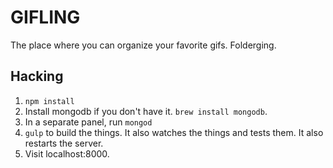 # GIFLING

The place where you can organize your favorite gifs. Folderging.

## Hacking

1. `npm install`
2. Install mongodb if you don't have it. `brew install mongodb`.
3. In a separate panel, run `mongod`
4. `gulp` to build the things. It also watches the things and tests
   them. It also restarts the server.
5. Visit localhost:8000.

